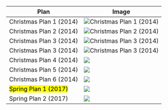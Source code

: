 

| Plan                    | Image                                                       |
| ----------------------- | ----------------------------------------------------------- |
| Christmas Plan 1 (2014) | ![Christmas Plan 1 (2014)](https://i.imgur.com/8aPPke2.jpg) |
| Christmas Plan 2 (2014) | ![Christmas Plan 2 (2014)](https://i.imgur.com/MJRJhcS.jpg) |
| Christmas Plan 3 (2014) | ![Christmas Plan 3 (2014)](https://i.imgur.com/CoUGWXt.jpg) |
| Christmas Plan 3 (2014) | ![Christmas Plan 3 (2014)](https://i.imgur.com/KmWeNlY.jpg) |
| Christmas Plan 4 (2014) | ![](https://i.imgur.com/9n66wZP.jpg)                        |
| Christmas Plan 5 (2014) | ![](https://i.imgur.com/o4HZ8oL.jpg)                        |
| Christmas Plan 6 (2014) | ![](https://i.imgur.com/TLWHxFn.jpg)                        |
| <mark class="hltr-yellow">Spring Plan 1 (2017)</mark>    | ![](https://i.imgur.com/Fm8QtH6.jpg)                        |
| Spring Plan 2 (2017)    | ![](https://i.imgur.com/Q58hy7X.jpg)                        |
